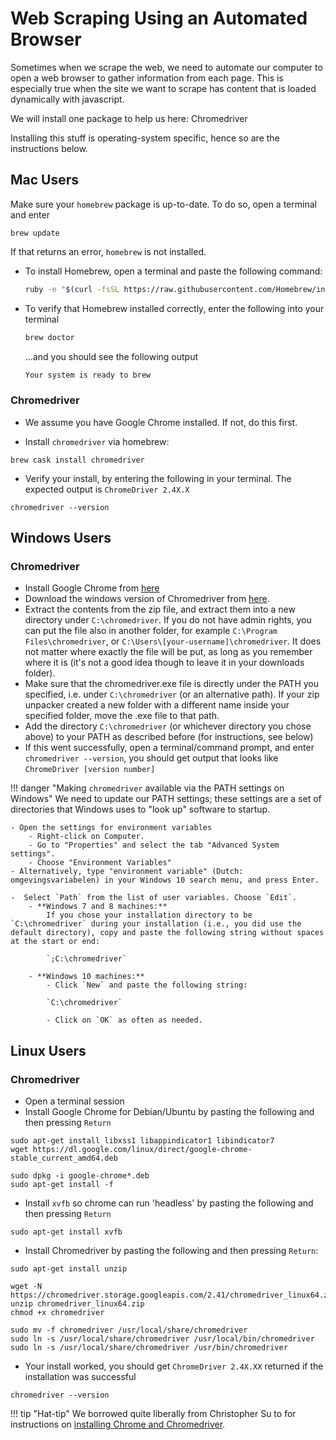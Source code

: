 # Web Scraping Using an Automated Browser

Sometimes when we scrape the web, we need to automate our computer to open a web browser to gather information from each page.
This is especially true when the site we want to scrape has content that is loaded dynamically with javascript.

We will install one package to help us here: Chromedriver


Installing this stuff is operating-system specific, hence so are the instructions below.

## Mac Users

Make sure your `homebrew` package is up-to-date. To do so, open a terminal and enter

```
brew update
```

If that returns an error, `homebrew` is not installed.

- To install Homebrew, open a terminal and paste the following command:

	```bash
	ruby -e "$(curl -fsSL https://raw.githubusercontent.com/Homebrew/install/master/install)"
	```

- To verify that Homebrew installed correctly, enter the following into your terminal

	```bash
	brew doctor
	```

	...and you should see the following output

	```bash
	Your system is ready to brew
	```


### Chromedriver

* We assume you have Google Chrome installed. If not, do this first.

*   Install `chromedriver` via homebrew:
```
brew cask install chromedriver
```
*   Verify your install, by entering the following in your terminal. The expected output is `ChromeDriver 2.4X.X`
```
chromedriver --version
```


## Windows Users

### Chromedriver

*   Install Google Chrome from [here](https://www.google.com/chrome/browser/desktop/index.html)
*   Download the windows version of Chromedriver from [here](https://chromedriver.storage.googleapis.com/index.html?path=2.41/).
*   Extract the contents from the zip file, and extract them into a new directory under `C:\chromedriver`. If you do not have admin rights, you can put the file also in another folder, for example `C:\Program Files\chromedriver`, or `C:\Users\[your-username]\chromedriver`. It does not matter where exactly the file will be put, as long as you remember where it is (it's not a good idea though to leave it in your downloads folder).
*   Make sure that the chromedriver.exe file is directly under the PATH you specified, i.e. under `C:\chromedriver` (or an alternative path). If your zip unpacker created a new folder with a different name inside your specified folder, move the .exe file to that path.
*   Add the directory `C:\chromedriver` (or whichever directory you chose above) to your PATH as described before (for instructions, see below)
*   If this went successfully, open a terminal/command prompt, and enter `chromedriver --version`, you should get output that looks like `ChromeDriver [version number]`

!!! danger "Making `chromedriver` available via the PATH settings on Windows"
    We need to update our PATH settings; these settings are a set of directories that Windows uses to "look up" software to startup.

    - Open the settings for environment variables
        - Right-click on Computer.
      	- Go to "Properties" and select the tab "Advanced System settings".
      	- Choose "Environment Variables"
    - Alternatively, type "environment variable" (Dutch: omgevingsvariabelen) in your Windows 10 search menu, and press Enter.

	-  Select `Path` from the list of user variables. Choose `Edit`.
		- **Windows 7 and 8 machines:**
			If you chose your installation directory to be `C:\chromedriver` during your installation (i.e., you did use the default directory), copy and paste the following string without spaces at the start or end:

            `;C:\chromedriver`

		- **Windows 10 machines:**
			- Click `New` and paste the following string:

            `C:\chromedriver`

			- Click on `OK` as often as needed.

## Linux Users

### Chromedriver

*   Open a terminal session
*   Install Google Chrome for Debian/Ubuntu by pasting the following and then pressing `Return`
```
sudo apt-get install libxss1 libappindicator1 libindicator7
wget https://dl.google.com/linux/direct/google-chrome-stable_current_amd64.deb

sudo dpkg -i google-chrome*.deb
sudo apt-get install -f
```
*   Install `xvfb` so chrome can run 'headless' by pasting the following and then pressing `Return`
```
sudo apt-get install xvfb
```
*   Install Chromedriver by pasting the following and then pressing `Return`:
```
sudo apt-get install unzip

wget -N https://chromedriver.storage.googleapis.com/2.41/chromedriver_linux64.zip
unzip chromedriver_linux64.zip
chmod +x chromedriver

sudo mv -f chromedriver /usr/local/share/chromedriver
sudo ln -s /usr/local/share/chromedriver /usr/local/bin/chromedriver
sudo ln -s /usr/local/share/chromedriver /usr/bin/chromedriver
```
*   Your install worked, you should get `ChromeDriver 2.4X.XX` returned if the installation was successful
```
chromedriver --version
```


!!! tip "Hat-tip"
    We borrowed quite liberally from Christopher Su to for instructions on [installing Chrome and Chromedriver](https://christopher.su/2015/selenium-chromedriver-ubuntu/).
